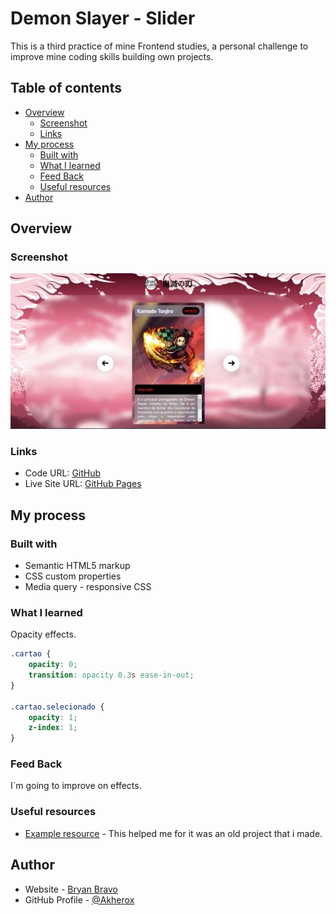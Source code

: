 # Demon Slayer - Slider

This is a third practice of mine Frontend studies, a personal challenge to improve mine coding skills building own projects. 

## Table of contents

- [Overview](#overview)
  - [Screenshot](#screenshot)
  - [Links](#links)
- [My process](#my-process)
  - [Built with](#built-with)
  - [What I learned](#what-i-learned)
  - [Feed Back](#feed-back)
  - [Useful resources](#useful-resources)
- [Author](#author)

## Overview

### Screenshot

![](/src/imagens/screenshot.jpg)

### Links

- Code URL: [GitHub](https://github.com/Akherox/demon-slayer-slider)
- Live Site URL: [GitHub Pages](https://akherox.github.io/front-mentor-01/)

## My process

### Built with

- Semantic HTML5 markup
- CSS custom properties
- Media query - responsive CSS

### What I learned

Opacity effects.

```css
.cartao {
    opacity: 0;
    transition: opacity 0.3s ease-in-out;
}

.cartao.selecionado {
    opacity: 1;
    z-index: 1;
}
```

### Feed Back

I`m going to improve on effects.

### Useful resources

- [Example resource](https://github.com/Akherox/marvel-pvp) - This helped me for it was an old project that i made.

## Author

- Website - [Bryan Bravo](https://www.linkedin.com/in/alex-bravo-008-mk)
- GitHub Profile - [@Akherox](https://github.com/Akherox)
